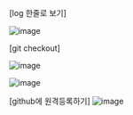 [log 한줄로 보기]

![image](https://user-images.githubusercontent.com/108928206/190844643-fe0e6774-84be-48a0-9c45-33cabd12259d.png)

[git checkout]

![image](https://user-images.githubusercontent.com/108928206/190844721-b44ff705-824d-4dde-aa5b-877febbd4070.png)

![image](https://user-images.githubusercontent.com/108928206/190844760-2ef49ef0-d78b-497c-9823-8c35091b738b.png)

[github에 원격등록하기]
![image](https://user-images.githubusercontent.com/108928206/190846476-ee6a26c9-c0a0-43e4-ab97-3d33112cc444.png)
